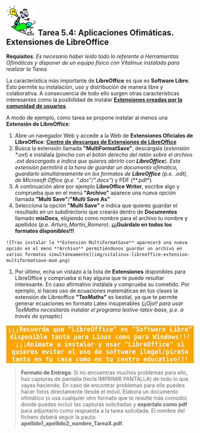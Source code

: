 ## <img src="img/Logobombilla.png" width="80"> Tarea 5.4: Aplicaciones Ofimáticas. Extensiones de LibreOffice

**Requisitos**: *Es necesario haber leído todo lo referente a Herramientas Ofimáticas y disponer de un equipo físico con Vitalinux instalado para realizar la Tarea.*

La característica más importante de **LibreOffice** es que es **Software Libre**.  Ésto permite su instalación, uso y distribución de manera libre y colaborativa. A consecuencia de todo ello surgen otras características interesantes como la posibilidad de instalar [**Extensiones creadas por la comunidad de usuarios**](http://extensions.libreoffice.org/extension-center).

A modo de ejemplo, como tarea se propone instalar al menos una **Extensión de LibreOffice**:

1.   Abre un navegador Web y accede a la Web de **Extensiones Oficiales de LibreOffice**: <a rel="nofollow" class="external text" href="http://extensions.libreoffice.org/extension-center">**Centro de descargas de Extensiones de LibreOffice**</a> </li>
1.   Busca la extensión llamada **"MultiFormatSave"**, descárgala (*extensión \*.oxt*) e instálala (*pincha con el botón derecho del ratón sobre el archivo *.oxt descargado e indica que quieres abrirlo con **LibreOffice***).  Esta extensión permitirá a la hora de guardar un documento ofimático, guardarlo simultáneamente en los formatos de **LibreOffice** (*p.e. *.odt*), de Microsoft Office (*p.e. "*.doc"/"*.docx"*) y PDF (**.pdf*) </li>
1.   A continuación abre por ejemplo **LibreOffice Writer**, escribe algo y comprueba que en el menú **"Archivo"** aparece una nueva opción llamada **"Multi Save"**/**"Multi Save As"**</li>
1.   Selecciona la opción **"Multi Save"** e indica que quieres guardar el resultado en un subdirectorio que crearás dentro de **Documentos** llamado **misDocs**, eligiendo como nombre para el archivo tu nombre y apellidos (*p.e. Arturo_Martin_Romero*).  **¡¡¡Guárdalo en todos los formatos disponibles!!!**

    ![Tras instalar la **Extensión MultiFormatSave** aparecerá una nueva opción en el menú **Archivo** permitiéndonos guardar un archivo en varios formatos simultáneamente](img/vitalinux-libreoffice-extension-multiformatsave-mod.png)

1.   Por último, echa un vistazo a la lista de **Extensiones** disponibles para LibreOffice y comprueba si hay alguna que te puede resultar interesante.  En caso afirmativo instálala y comprueba su cometido.  Por ejemplo, si haces uso de ecuaciones matemáticas en tus clases la extensión de Libreoffice **"TexMaths"** es bestial, ya que te permite generar ecuaciones en formato Latex insuperables (*¡¡Ojo!! para usar TexMaths necesitarás instalar el programa texlive-latex-base, p.e. a través de synaptic*)

<center>
<pre style="border: 1; border-color: brown; background-color: orange; text-align: center;white-space: pre-wrap; color: white; font-weight: bold; font-size: 120%;">¡¡¡Recuerda que "LibreOffice" es "Software Libre"  disponible tanto para Linux como para Windows!!!
¡¡¡Anímate a instalar y usar "LibreOffice" si quieres evitar el uso de software ilegal/pirata tanto en tu casa como en tu centro educativo!!!</pre></center>

> **Formato de Entrega**: Si no encuentras muchos problemas para ello, haz capturas de pantalla (tecla IMPRIMIR PANTALLA) de todo lo que vayas haciendo. En caso de encontrar problemas para ello puedes hacer fotos directamente desde el móvil. Elabora un documento ofimático (o usa cualquier otro formato que te resulte más comodo) donde puedas incluir las capturas solicitadas y **expórtalo como pdf** para adjuntarlo como respuesta a la tarea solicitada. El nombre del fichero deberá seguir la pauta: **apellido1\_apellido2\_nombre\_TareaX.pdf**.

